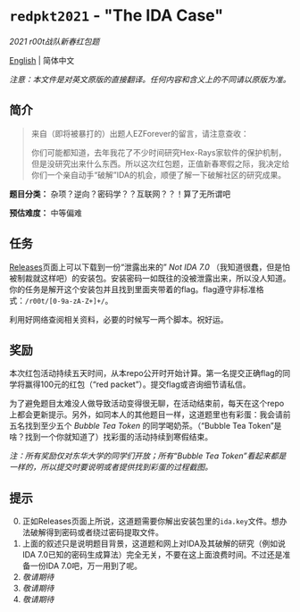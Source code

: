 # `redpkt2021` - "The IDA Case"

*2021 r00t战队新春红包题*

[English](README.md) | 简体中文

*注意：本文件是对英文原版的直接翻译。任何内容和含义上的不同请以原版为准。*

## 简介

> 来自（即将被暴打的）出题人EZForever的留言，请注意查收：
> 
> 你们可能都知道，去年我花了不少时间研究Hex-Rays家软件的保护机制，但是没研究出来什么东西。所以这次红包题，正值新春寒假之际，我决定给你们一个亲自动手“破解”IDA的机会，顺便了解一下破解社区的研究成果。

**题目分类：** 杂项？逆向？密码学？？互联网？？！算了无所谓吧

**预估难度：** 中等偏难

## 任务

[Releases](https://github.com/ezforever/redpkt2021/releases)页面上可以下载到一份“泄露出来的” *Not IDA 7.0* （我知道很蠢，但是怕被制裁就这样吧）的安装包。安装密码一如既往的没被泄露出来，所以没人知道。你的任务是解开这个安装包并且找到里面夹带着的flag。flag遵守非标准格式：`/r00t/[0-9a-zA-Z+]+/`。

利用好网络查阅相关资料，必要的时候写一两个脚本。祝好运。

## 奖励

本次红包活动持续五天时间，从本repo公开时开始计算。第一名提交正确flag的同学将赢得100元的红包（“red packet”）。提交flag或咨询细节请私信。

为了避免题目太难没人做导致活动变得很无聊，在活动结束前，每天在这个repo上都会更新提示。另外，如同本人的其他题目一样，这道题里也有彩蛋：我会请前五名找到至少五个 *Bubble Tea Token* 的同学喝奶茶。（“Bubble Tea Token”是啥？找到一个你就知道了）找彩蛋的活动持续到寒假结束。

*注：所有奖励仅对东华大学的同学们开放；所有“Bubble Tea Token”看起来都是一样的，所以提交时要说明或者提供找到彩蛋的过程截图。*

## 提示

0. 正如Releases页面上所说，这道题需要你解出安装包里的`ida.key`文件。想办法破解得到密码或者绕过密码提取文件。
1. 上面的叙述只是说明题目背景，这道题和网上对IDA及其破解的研究（例如说IDA 7.0已知的密码生成算法）完全无关，不要在这上面浪费时间。不过还是准备一份IDA 7.0吧，万一用到了呢。
2. *敬请期待*
3. *敬请期待*
4. *敬请期待*

